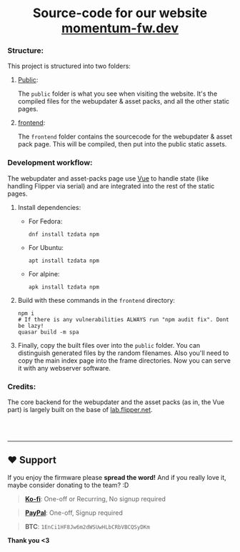 <h1 align="center">Source-code for our website <a href="https://momentum-fw.dev" target="_blank">momentum-fw.dev</a></h1>

### Structure:

This project is structured into two folders:

1. [Public](https://github.com/Next-Flip/Momentum-Website/tree/main/public):

    The `public` folder is what you see when visiting the website. It's the compiled files for the webupdater & asset packs, and all the other static pages.


2. [frontend](https://github.com/Next-Flip/Momentum-Website/tree/main/frontend):

    The `frontend` folder contains the sourcecode for the webupdater & asset pack page. This will be compiled, then put into the public static assets.

### Development workflow:

The webupdater and asset-packs page use [Vue](https://github.com/vuejs/) to handle state (like handling Flipper via serial) and are integrated into the rest of the static pages.

1. Install dependencies:

    - For Fedora:
        ```console
        dnf install tzdata npm
        ```
    - For Ubuntu:
        ```console
        apt install tzdata npm
        ```
    - For alpine:
        ```console
        apk install tzdata npm
        ```

2. Build with these commands in the `frontend` directory:
    ```console
    npm i
    # If there is any vulnerabilities ALWAYS run "npm audit fix". Dont be lazy!
    quasar build -m spa
    ```

3. Finally, copy the built files over into the `public` folder. You can distinguish generated files by the random filenames. Also you'll need to copy the main index page into the frame directories. Now you can serve it with any webserver software.

### Credits:

The core backend for the webupdater and the asset packs (as in, the Vue part) is largely built on the base of [lab.flipper.net](https://github.com/flipperdevices/lab.flipper.net).

<br><br>

-----

## ❤️ Support
If you enjoy the firmware please __**spread the word!**__ And if you really love it, maybe consider donating to the team? :D

> **[Ko-fi](https://ko-fi.com/willyjl)**: One-off or Recurring, No signup required

> **[PayPal](https://paypal.me/willyjl1)**: One-off, Signup required

> **BTC**: `1EnCi1HF8Jw6m2dWSUwHLbCRbVBCQSyDKm`

**Thank you <3**
